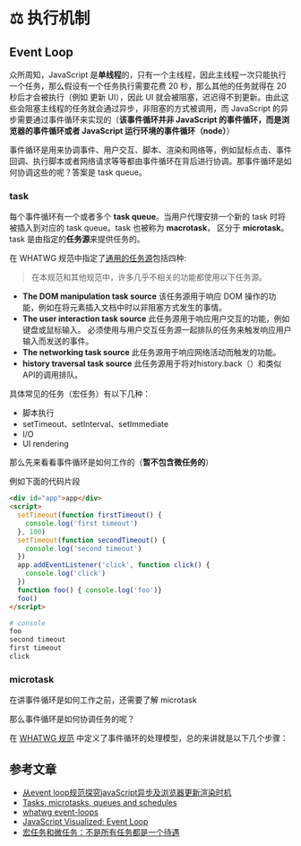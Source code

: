 # :balance_scale: 执行机制

## Event Loop

众所周知，JavaScript 是**单线程**的，只有一个主线程，因此主线程一次只能执行一个任务，那么假设有一个任务执行需要花费 20 秒，那么其他的任务就得在 20 秒后才会被执行（例如 更新 UI），因此 UI 就会被阻塞，迟迟得不到更新。由此这些会阻塞主线程的任务就会通过异步，非阻塞的方式被调用，而 JavaScript 的异步需要通过事件循环来实现的（**该事件循环并非 JavaScript 的事件循环，而是浏览器的事件循环或者 JavaScript 运行环境的事件循环（node）**）

事件循环是用来协调事件、用户交互、脚本、渲染和网络等，例如鼠标点击、事件回调、执行脚本或者网络请求等等都由事件循环在背后进行协调。那事件循环是如何协调这些的呢？答案是 task queue。

### task

每个事件循环有一个或者多个 **task queue**。当用户代理安排一个新的 task 时将被插入到对应的 task queue。task 也被称为 **macrotask**， 区分于 **microtask**。task 是由指定的**任务源**来提供任务的。

在 WHATWG 规范中指定了[通用的任务源](https://html.spec.whatwg.org/multipage/webappapis.html#generic-task-sources)包括四种:

> 在本规范和其他规范中，许多几乎不相关的功能都使用以下任务源。

- **The DOM manipulation task source**
  该任务源用于响应 DOM 操作的功能，例如在将元素插入文档中时以非阻塞方式发生的事情。
- **The user interaction task source**
  此任务源用于响应用户交互的功能，例如键盘或鼠标输入。 必须使用与用户交互任务源一起排队的任务来触发响应用户输入而发送的事件。
- **The networking task source**
  此任务源用于响应网络活动而触发的功能。
- **history traversal task source**
  此任务源用于将对history.back（）和类似API的调用排队。

具体常见的任务（宏任务）有以下几种：

- 脚本执行
- setTimeout、setInterval、setImmediate
- I/O
- UI rendering

那么先来看看事件循环是如何工作的（**暂不包含微任务的**）

例如下面的代码片段

```html
<div id="app">app</div>
<script>
  setTimeout(function firstTimeout() {
    console.log('first timeout')
  }, 100)
  setTimeout(function secondTimeout() {
    console.log('second timeout')
  })
  app.addEventListener('click', function click() {
    console.log('click')
  })
  function foo() { console.log('foo')}
  foo()
</script>
```

```sh
# console
foo
second timeout
first timeout
click
```

### microtask

在讲事件循环是如何工作之前，还需要了解 microtask

那么事件循环是如何协调任务的呢？

在 [WHATWG 规范](https://html.spec.whatwg.org/multipage/webappapis.html#event-loop-processing-model) 中定义了事件循环的处理模型，总的来讲就是以下几个步骤：

## 参考文章

- [从event loop规范探究javaScript异步及浏览器更新渲染时机](https://github.com/aooy/blog/issues/5)
- [Tasks, microtasks, queues and schedules](https://jakearchibald.com/2015/tasks-microtasks-queues-and-schedules/)
- [whatwg event-loops](https://html.spec.whatwg.org/multipage/webappapis.html#event-loops)
- [JavaScript Visualized: Event Loop](https://dev.to/lydiahallie/javascript-visualized-event-loop-3dif)
- [宏任务和微任务：不是所有任务都是一个待遇](https://time.geekbang.org/column/article/135624)
